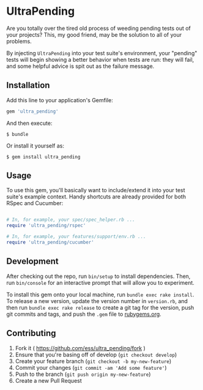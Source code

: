 # UltraPending

Are you totally over the tired old process of weeding pending tests out of your projects? This, my good friend, may be the solution to all of your problems.

By injecting `UltraPending` into your test suite's environment, your "pending" tests will begin showing a better behavior when tests are run: they will fail, and some helpful advice is spit out as the failure message.

## Installation

Add this line to your application's Gemfile:

```ruby
gem 'ultra_pending'
```

And then execute:

    $ bundle

Or install it yourself as:

    $ gem install ultra_pending

## Usage

To use this gem, you'll basically want to include/extend it into your test suite's example context. Handy shortcuts are already provided for both RSpec and Cucumber:

```ruby

# In, for example, your spec/spec_helper.rb ...
require 'ultra_pending/rspec'

# In, for example, your features/support/env.rb ...
require 'ultra_pending/cucumber'
```

## Development

After checking out the repo, run `bin/setup` to install dependencies. Then, run `bin/console` for an interactive prompt that will allow you to experiment.

To install this gem onto your local machine, run `bundle exec rake install`. To release a new version, update the version number in `version.rb`, and then run `bundle exec rake release` to create a git tag for the version, push git commits and tags, and push the `.gem` file to [rubygems.org](https://rubygems.org).

## Contributing

1. Fork it ( https://github.com/ess/ultra_pending/fork )
2. Ensure that you're basing off of develop (`git checkout develop`)
3. Create your feature branch (`git checkout -b my-new-feature`)
4. Commit your changes (`git commit -am 'Add some feature'`)
5. Push to the branch (`git push origin my-new-feature`)
6. Create a new Pull Request

